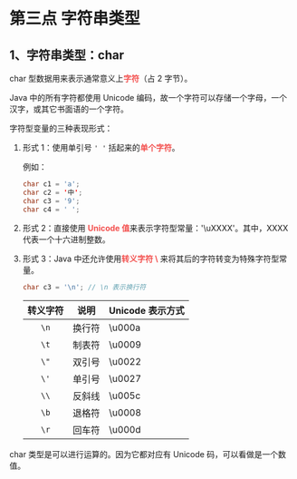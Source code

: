 # 第三点 字符串类型

## 1、字符串类型：char

char 型数据用来表示通常意义上<strong style="color: #f3514f;">字符</strong>（占 2 字节）。

<div class="br"></div>

Java 中的所有字符都使用 Unicode 编码，故一个字符可以存储一个字母，一个汉字，或其它书面语的一个字符。

<div class="br"></div>

字符型变量的三种表现形式：

1.  形式 1：使用单引号 `' '` 括起来的<strong style="color: #f3514f;">单个字符</strong>。

    例如：
    ```java
    char c1 = 'a';
    char c2 = '中';
    char c3 = '9';
    char c4 = ' ';
    ```

2.  形式 2：直接使用 <strong style="color: #f3514f;">Unicode 值</strong>来表示字符型常量：'\uXXXX'。其中，XXXX 代表一个十六进制整数。

3.  形式 3：Java 中还允许使用<strong style="color: #f3514f;">转义字符 \\</strong> 来将其后的字符转变为特殊字符型常量。

    ```java
    char c3 = '\n'; // \n 表示换行符
    ```

    | 转义字符 | 说明   | Unicode 表示方式 |
    | :------: | ------ | ---------------- |
    |   `\n`   | 换行符 | \u000a           |
    |   `\t`   | 制表符 | \u0009           |
    |   `\"`   | 双引号 | \u0022           |
    |   `\'`   | 单引号 | \u0027           |
    |   `\\`   | 反斜线 | \u005c           |
    |   `\b`   | 退格符 | \u0008           |
    |   `\r`   | 回车符 | \u000d           |

<div class="br"></div>

char 类型是可以进行运算的。因为它都对应有 Unicode 码，可以看做是一个数值。
